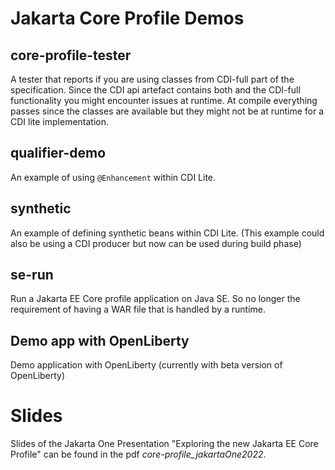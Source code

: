 # Jakarta Core Profile Demos

## core-profile-tester

A tester that reports if you are using classes from CDI-full part of the specification. Since the CDI api artefact contains both and the CDI-full functionality you might encounter issues at runtime. At compile everything passes since the classes are available but they might not be at runtime for a CDI lite implementation.

## qualifier-demo

An example of using `@Enhancement` within CDI Lite.

## synthetic

An example of defining synthetic beans within CDI Lite. (This example could also be using a CDI producer but now can be used during build phase)

## se-run

Run a Jakarta EE Core profile application on Java SE. So no longer the requirement of having a WAR file that is handled by a runtime.

## Demo app with OpenLiberty

Demo application with OpenLiberty (currently with beta version of OpenLiberty)

# Slides

Slides of the Jakarta One Presentation "Exploring the new Jakarta EE Core Profile" can be found in the pdf _core-profile_jakartaOne2022_.
